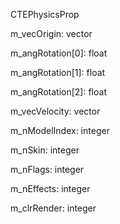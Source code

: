 CTEPhysicsProp

m_vecOrigin: vector

m_angRotation[0]: float

m_angRotation[1]: float

m_angRotation[2]: float

m_vecVelocity: vector

m_nModelIndex: integer

m_nSkin: integer

m_nFlags: integer

m_nEffects: integer

m_clrRender: integer